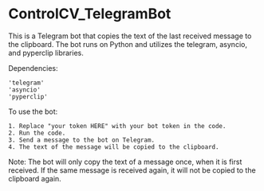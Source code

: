 # ControlCV_TelegramBot
This is a Telegram bot that copies the text of the last received message to the clipboard. The bot runs on Python and utilizes the telegram, asyncio, and pyperclip libraries.

Dependencies:

    'telegram'
    'asyncio'
    'pyperclip'

To use the bot:

    1. Replace "your token HERE" with your bot token in the code.
    2. Run the code.
    3. Send a message to the bot on Telegram.
    4. The text of the message will be copied to the clipboard.

Note: The bot will only copy the text of a message once, when it is first received. If the same message is received again, it will not be copied to the clipboard again.
